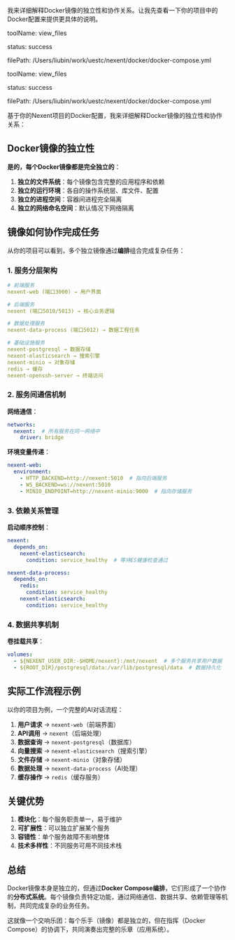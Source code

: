 我来详细解释Docker镜像的独立性和协作关系。让我先查看一下你的项目中的Docker配置来提供更具体的说明。
        
            
toolName: view_files
            
status: success
          
            
filePath: /Users/liubin/work/uestc/nexent/docker/docker-compose.yml
          

        
            
toolName: view_files
            
status: success
          
            
filePath: /Users/liubin/work/uestc/nexent/docker/docker-compose.yml
          
基于你的Nexent项目的Docker配置，我来详细解释Docker镜像的独立性和协作关系：

## Docker镜像的独立性

**是的，每个Docker镜像都是完全独立的**：

1. **独立的文件系统**：每个镜像包含完整的应用程序和依赖
2. **独立的运行环境**：各自的操作系统层、库文件、配置
3. **独立的进程空间**：容器间进程完全隔离
4. **独立的网络命名空间**：默认情况下网络隔离

## 镜像如何协作完成任务

从你的项目可以看到，多个独立镜像通过**编排**组合完成复杂任务：

### 1. **服务分层架构**
```yaml
# 前端服务
nexent-web (端口3000) → 用户界面

# 后端服务  
nexent (端口5010/5013) → 核心业务逻辑

# 数据处理服务
nexent-data-process (端口5012) → 数据工程任务

# 基础设施服务
nexent-postgresql → 数据存储
nexent-elasticsearch → 搜索引擎
nexent-minio → 对象存储
redis → 缓存
nexent-openssh-server → 终端访问
```

### 2. **服务间通信机制**

**网络通信**：
```yaml
networks:
  nexent:  # 所有服务在同一网络中
    driver: bridge
```

**环境变量传递**：
```yaml
nexent-web:
  environment:
    - HTTP_BACKEND=http://nexent:5010  # 指向后端服务
    - WS_BACKEND=ws://nexent:5010
    - MINIO_ENDPOINT=http://nexent-minio:9000  # 指向存储服务
```

### 3. **依赖关系管理**

**启动顺序控制**：
```yaml
nexent:
  depends_on:
    nexent-elasticsearch:
      condition: service_healthy  # 等待ES健康检查通过

nexent-data-process:
  depends_on:
    redis:
      condition: service_healthy
    nexent-elasticsearch:
      condition: service_healthy
```

### 4. **数据共享机制**

**卷挂载共享**：
```yaml
volumes:
  - ${NEXENT_USER_DIR:-$HOME/nexent}:/mnt/nexent  # 多个服务共享用户数据
  - ${ROOT_DIR}/postgresql/data:/var/lib/postgresql/data  # 数据持久化
```

## 实际工作流程示例

以你的项目为例，一个完整的AI对话流程：

1. **用户请求** → `nexent-web`（前端界面）
2. **API调用** → `nexent`（后端处理）
3. **数据查询** → `nexent-postgresql`（数据库）
4. **向量搜索** → `nexent-elasticsearch`（搜索引擎）
5. **文件存储** → `nexent-minio`（对象存储）
6. **数据处理** → `nexent-data-process`（AI处理）
7. **缓存操作** → `redis`（缓存服务）

## 关键优势

1. **模块化**：每个服务职责单一，易于维护
2. **可扩展性**：可以独立扩展某个服务
3. **容错性**：单个服务故障不影响整体
4. **技术多样性**：不同服务可用不同技术栈

## 总结

Docker镜像本身是独立的，但通过**Docker Compose编排**，它们形成了一个协作的**分布式系统**。每个镜像负责特定功能，通过网络通信、数据共享、依赖管理等机制，共同完成复杂的业务任务。

这就像一个交响乐团：每个乐手（镜像）都是独立的，但在指挥（Docker Compose）的协调下，共同演奏出完整的乐章（应用系统）。
        